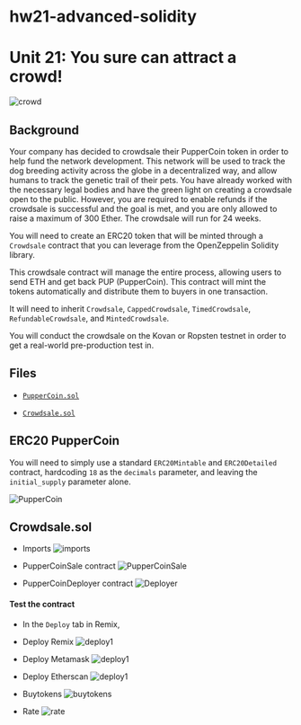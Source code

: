 
# hw21-advanced-solidity

# Unit 21: You sure can attract a crowd!

![crowd](Images/crowd.png)

## Background

Your company has decided to crowdsale their PupperCoin token in order to help fund the network development.
This network will be used to track the dog breeding activity across the globe in a decentralized way, and allow humans to track the genetic trail of their pets. You have already worked with the necessary legal bodies and have the green light on creating a crowdsale open to the public. However, you are required to enable refunds if the crowdsale is successful and the goal is met, and you are only allowed to raise a maximum of 300 Ether. The crowdsale will run for 24 weeks.

You will need to create an ERC20 token that will be minted through a `Crowdsale` contract that you can leverage from the OpenZeppelin Solidity library.

This crowdsale contract will manage the entire process, allowing users to send ETH and get back PUP (PupperCoin).
This contract will mint the tokens automatically and distribute them to buyers in one transaction.

It will need to inherit `Crowdsale`, `CappedCrowdsale`, `TimedCrowdsale`, `RefundableCrowdsale`, and `MintedCrowdsale`.

You will conduct the crowdsale on the Kovan or Ropsten testnet in order to get a real-world pre-production test in.


## Files

* [`PupperCoin.sol`](Code/PupperCoin.sol) 

* [`Crowdsale.sol`](Code/Crowdsale.sol) 



## ERC20 PupperCoin

You will need to simply use a standard `ERC20Mintable` and `ERC20Detailed` contract, hardcoding `18` as the `decimals` parameter, and leaving the `initial_supply` parameter alone.

![PupperCoin](Images/pupper.sol.png)


## Crowdsale.sol

* Imports
![imports](Images/imports.png)

* PupperCoinSale contract
![PupperCoinSale](Images/PupperCoinSale.png)

* PupperCoinDeployer contract
![Deployer](Images/PupperDeployer.png)


#### Test the contract

* In the `Deploy` tab in Remix, 

* Deploy Remix
![deploy1](Images/deploy1.png)

* Deploy Metamask
![deploy1](Images/deploy2.png)

* Deploy Etherscan
![deploy1](Images/deploy3.png)

* Buytokens
![buytokens](Images/Buytokens.png)

* Rate
![rate](Images/rate.png)










